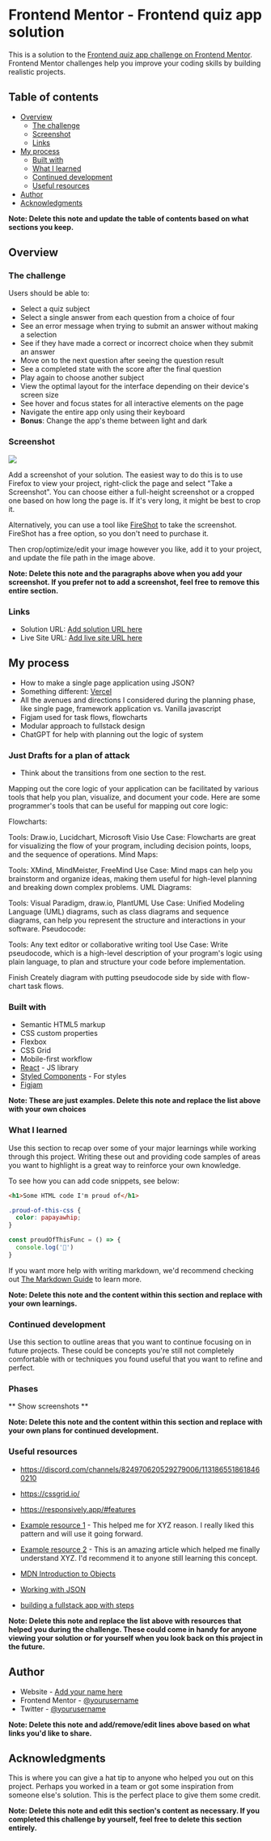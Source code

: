# Frontend Mentor - Frontend quiz app solution

This is a solution to the [Frontend quiz app challenge on Frontend Mentor](https://www.frontendmentor.io/challenges/frontend-quiz-app-BE7xkzXQnU). Frontend Mentor challenges help you improve your coding skills by building realistic projects. 

## Table of contents

- [Overview](#overview)
  - [The challenge](#the-challenge)
  - [Screenshot](#screenshot)
  - [Links](#links)
- [My process](#my-process)
  - [Built with](#built-with)
  - [What I learned](#what-i-learned)
  - [Continued development](#continued-development)
  - [Useful resources](#useful-resources)
- [Author](#author)
- [Acknowledgments](#acknowledgments)

**Note: Delete this note and update the table of contents based on what sections you keep.**

## Overview

### The challenge

Users should be able to:

- Select a quiz subject
- Select a single answer from each question from a choice of four
- See an error message when trying to submit an answer without making a selection
- See if they have made a correct or incorrect choice when they submit an answer
- Move on to the next question after seeing the question result
- See a completed state with the score after the final question
- Play again to choose another subject
- View the optimal layout for the interface depending on their device's screen size
- See hover and focus states for all interactive elements on the page
- Navigate the entire app only using their keyboard
- **Bonus**: Change the app's theme between light and dark

### Screenshot

![](./screenshot.jpg)

Add a screenshot of your solution. The easiest way to do this is to use Firefox to view your project, right-click the page and select "Take a Screenshot". You can choose either a full-height screenshot or a cropped one based on how long the page is. If it's very long, it might be best to crop it.

Alternatively, you can use a tool like [FireShot](https://getfireshot.com/) to take the screenshot. FireShot has a free option, so you don't need to purchase it. 

Then crop/optimize/edit your image however you like, add it to your project, and update the file path in the image above.

**Note: Delete this note and the paragraphs above when you add your screenshot. If you prefer not to add a screenshot, feel free to remove this entire section.**

### Links

- Solution URL: [Add solution URL here](https://your-solution-url.com)
- Live Site URL: [Add live site URL here](https://your-live-site-url.com)

## My process

- How to make a single page application using JSON?
- Something different: [Vercel](https://vercel.com/docs)
- All the avenues and directions I considered during the planning phase, like single page, framework application vs. Vanilla javascript
- Figjam used for task flows, flowcharts
- Modular approach to fullstack design
- ChatGPT for help with planning out the logic of system

### Just Drafts for a plan of attack

- Think about the transitions from one section to the rest.


Mapping out the core logic of your application can be facilitated by various tools that help you plan, visualize, and document your code. Here are some programmer's tools that can be useful for mapping out core logic:

Flowcharts:

Tools: Draw.io, Lucidchart, Microsoft Visio
Use Case: Flowcharts are great for visualizing the flow of your program, including decision points, loops, and the sequence of operations.
Mind Maps:

Tools: XMind, MindMeister, FreeMind
Use Case: Mind maps can help you brainstorm and organize ideas, making them useful for high-level planning and breaking down complex problems.
UML Diagrams:

Tools: Visual Paradigm, draw.io, PlantUML
Use Case: Unified Modeling Language (UML) diagrams, such as class diagrams and sequence diagrams, can help you represent the structure and interactions in your software.
Pseudocode:

Tools: Any text editor or collaborative writing tool
Use Case: Write pseudocode, which is a high-level description of your program's logic using plain language, to plan and structure your code before implementation.

Finish Creately diagram with putting pseudocode side by side with flow-chart task flows.

### Built with

- Semantic HTML5 markup
- CSS custom properties
- Flexbox
- CSS Grid
- Mobile-first workflow
- [React](https://reactjs.org/) - JS library
- [Styled Components](https://styled-components.com/) - For styles
- [Figjam](https://www.figma.com/figjam/)

**Note: These are just examples. Delete this note and replace the list above with your own choices**

### What I learned

Use this section to recap over some of your major learnings while working through this project. Writing these out and providing code samples of areas you want to highlight is a great way to reinforce your own knowledge.

To see how you can add code snippets, see below:

```html
<h1>Some HTML code I'm proud of</h1>
```
```css
.proud-of-this-css {
  color: papayawhip;
}
```
```js
const proudOfThisFunc = () => {
  console.log('🎉')
}
```

If you want more help with writing markdown, we'd recommend checking out [The Markdown Guide](https://www.markdownguide.org/) to learn more.

**Note: Delete this note and the content within this section and replace with your own learnings.**

### Continued development

Use this section to outline areas that you want to continue focusing on in future projects. These could be concepts you're still not completely comfortable with or techniques you found useful that you want to refine and perfect.

### Phases

** Show screenshots **

**Note: Delete this note and the content within this section and replace with your own plans for continued development.**

### Useful resources

- https://discord.com/channels/824970620529279006/1131865518618460210
- https://cssgrid.io/
- https://responsively.app/#features

- [Example resource 1](https://www.example.com) - This helped me for XYZ reason. I really liked this pattern and will use it going forward.
- [Example resource 2](https://www.example.com) - This is an amazing article which helped me finally understand XYZ. I'd recommend it to anyone still learning this concept.
- [MDN Introduction to Objects](https://developer.mozilla.org/en-US/docs/Learn/JavaScript/Objects/Basics)

- [Working with JSON](https://developer.mozilla.org/en-US/docs/Learn/JavaScript/Objects/JSON)

- [building a fullstack app with steps](https://www.google.com/search?q=building+a+fullstack+app+with+steps&oq=building+a+fullstack+app+with+steps&gs_lcrp=EgZjaHJvbWUyBggAEEUYOTIHCAEQIRigAdIBCjE0MzM4ajBqMTWoAgCwAgA&sourceid=chrome&ie=UTF-8)


**Note: Delete this note and replace the list above with resources that helped you during the challenge. These could come in handy for anyone viewing your solution or for yourself when you look back on this project in the future.**

## Author

- Website - [Add your name here](https://www.your-site.com)
- Frontend Mentor - [@yourusername](https://www.frontendmentor.io/profile/yourusername)
- Twitter - [@yourusername](https://www.twitter.com/yourusername)

**Note: Delete this note and add/remove/edit lines above based on what links you'd like to share.**

## Acknowledgments

This is where you can give a hat tip to anyone who helped you out on this project. Perhaps you worked in a team or got some inspiration from someone else's solution. This is the perfect place to give them some credit.

**Note: Delete this note and edit this section's content as necessary. If you completed this challenge by yourself, feel free to delete this section entirely.**
